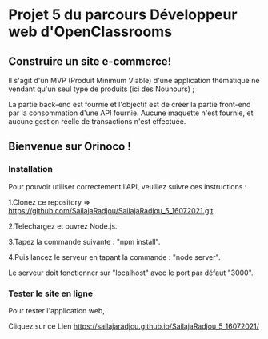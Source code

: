 # Projet 5 du parcours Développeur web d'OpenClassrooms 

## Construire un site e-commerce!

   Il s'agit d'un MVP (Produit Minimum Viable) d'une application thématique ne vendant qu'un seul type de produits (ici des Nounours) ;

   La partie back-end est fournie et l'objectif est de créer la partie front-end par la consommation d'une API fournie.
   Aucune maquette n'est fournie, et aucune gestion réelle de transactions n'est effectuée.

## Bienvenue sur Orinoco !

### Installation

  Pour pouvoir utiliser correctement l'API,
  veuillez suivre ces instructions :

  1.Clonez ce repository => https://github.com/SailajaRadjou/SailajaRadjou_5_16072021.git

  2.Telechargez et ouvrez Node.js.
  
  3.Tapez la commande suivante : "npm install".
  
  4.Puis lancez le serveur en tapant la commande : "node server".
  
  Le serveur doit fonctionner sur "localhost" avec le port par défaut "3000".

### Tester le site en ligne

  Pour tester l'application web, 
  
  Cliquez sur ce Lien https://sailajaradjou.github.io/SailajaRadjou_5_16072021/
  
  
